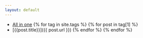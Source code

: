 ```yaml
---
layout: default
---
```


* [All in one](/all-in-one.html)
{% for tag in site.tags %}
{% for post in tag[1] %}
* [{{post.title}}]({{ post.url }})
{% endfor %}
{% endfor %}